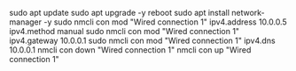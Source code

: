 sudo apt update
sudo apt upgrade -y
reboot
sudo apt install network-manager -y
sudo nmcli con mod "Wired connection 1"  ipv4.address 10.0.0.5 ipv4.method manual
sudo nmcli con mod "Wired connection 1" ipv4.gateway 10.0.0.1
sudo nmcli con mod "Wired connection 1" ipv4.dns 10.0.0.1
nmcli con down "Wired connection 1"
nmcli con up "Wired connection 1" 
